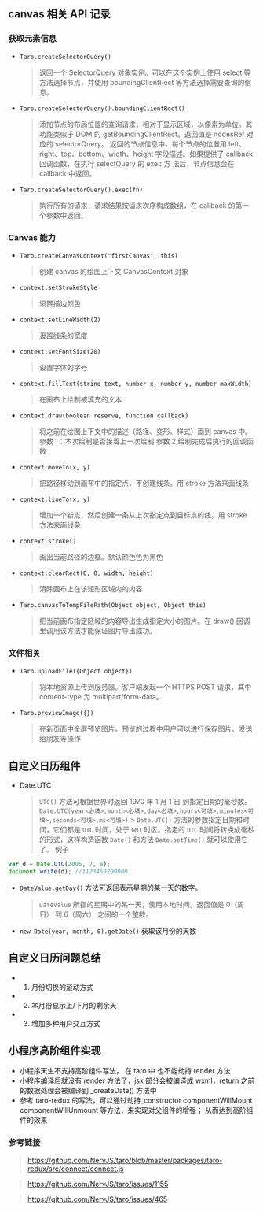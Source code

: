 ## canvas 相关 API 记录

### 获取元素信息

- `Taro.createSelectorQuery()`

  > 返回一个 SelectorQuery 对象实例。可以在这个实例上使用 select 等方法选择节点，并使用 boundingClientRect 等方法选择需要查询的信息。

- `Taro.createSelectorQuery().boundingClientRect()`

  > 添加节点的布局位置的查询请求，相对于显示区域，以像素为单位。其功能类似于 DOM 的 getBoundingClientRect。返回值是 nodesRef 对应的 selectorQuery。
  > 返回的节点信息中，每个节点的位置用 left、right、top、bottom、width、height 字段描述。如果提供了 callback 回调函数，在执行 selectQuery 的 exec 方
  > 法后，节点信息会在 callback 中返回。

- `Taro.createSelectorQuery().exec(fn)`

  > 执行所有的请求，请求结果按请求次序构成数组，在 callback 的第一个参数中返回。

### Canvas 能力

- `Taro.createCanvasContext("firstCanvas", this)`
  > 创建 canvas 的绘图上下文 CanvasContext 对象
- `context.setStrokeStyle`
  > 设置描边颜色
- `context.setLineWidth(2)`
  > 设置线条的宽度
- `context.setFontSize(20)`
  > 设置字体的字号
- `context.fillText(string text, number x, number y, number maxWidth)`
  > 在画布上绘制被填充的文本
- `context.draw(boolean reserve, function callback)`
  > 将之前在绘图上下文中的描述（路径、变形、样式）画到 canvas 中。 参数 1：本次绘制是否接着上一次绘制 参数 2:绘制完成后执行的回调函数
- `context.moveTo(x, y)`
  > 把路径移动到画布中的指定点，不创建线条。用 stroke 方法来画线条
- `context.lineTo(x, y)`
  > 增加一个新点，然后创建一条从上次指定点到目标点的线。用 stroke 方法来画线条
- `context.stroke()`
  > 画出当前路径的边框。默认颜色色为黑色
- `context.clearRect(0, 0, width, height)`
  > 清除画布上在该矩形区域内的内容
- `Taro.canvasToTempFilePath(Object object, Object this)`
  > 把当前画布指定区域的内容导出生成指定大小的图片。在 draw() 回调里调用该方法才能保证图片导出成功。

### 文件相关

- `Taro.uploadFile({Object object})`
  > 将本地资源上传到服务器。客户端发起一个 HTTPS POST 请求，其中 content-type 为 multipart/form-data。
- `Taro.previewImage({})`
  > 在新页面中全屏预览图片。预览的过程中用户可以进行保存图片、发送给朋友等操作

## 自定义日历组件

- Date.UTC
  > `UTC()` 方法可根据世界时返回 1970 年 1 月 1 日 到指定日期的毫秒数。
  > `Date.UTC(year<必填>,month<必填>,day<必填>,hours<可填>,minutes<可填>,seconds<可填>,ms<可填>)` > `Date.UTC()` 方法的参数指定日期和时间，它们都是 `UTC` 时间，处于 `GMT` 时区。指定的 `UTC` 时间将转换成毫秒的形式，这样构造函数 `Date()` 和方法 `Date.setTime()` 就可以使用它了。
  > 例子

```js
var d = Date.UTC(2005, 7, 8);
document.write(d); //1123459200000
```

- `DateValue.getDay()` 方法可返回表示星期的某一天的数字。

  > `DateValue` 所指的星期中的某一天，使用本地时间。返回值是 0（周日） 到 6（周六） 之间的一个整数。

- `new Date(year, month, 0).getDate()` 获取该月份的天数

## 自定义日历问题总结

- 1. 月份切换的滚动方式
- 2. 本月份显示上/下月的剩余天
- 3. 增加多种用户交互方式

## 小程序高阶组件实现

- 小程序天生不支持高阶组件写法， 在 taro 中 也不能劫持 render 方法
- 小程序编译后就没有 render 方法了，jsx 部分会被编译成 wxml，return 之前的数据处理会被编译到 \_createData() 方法中
- 参考 taro-redux 的写法，可以通过劫持\_constructor componentWillMount componentWillUnmount 等方法，来实现对父组件的增强； 从而达到高阶组件的效果

### 参考链接

> https://github.com/NervJS/taro/blob/master/packages/taro-redux/src/connect/connect.js

> https://github.com/NervJS/taro/issues/1155

> https://github.com/NervJS/taro/issues/465
